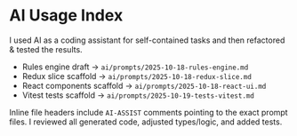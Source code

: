 # AI Usage Index

I used AI as a coding assistant for self-contained tasks and then refactored & tested the results.

- Rules engine draft → `ai/prompts/2025-10-18-rules-engine.md`
- Redux slice scaffold → `ai/prompts/2025-10-18-redux-slice.md`
- React components scaffold → `ai/prompts/2025-10-18-react-ui.md`
- Vitest tests scaffold → `ai/prompts/2025-10-19-tests-vitest.md`

Inline file headers include `AI-ASSIST` comments pointing to the exact prompt files. I reviewed all generated code, adjusted types/logic, and added tests.
